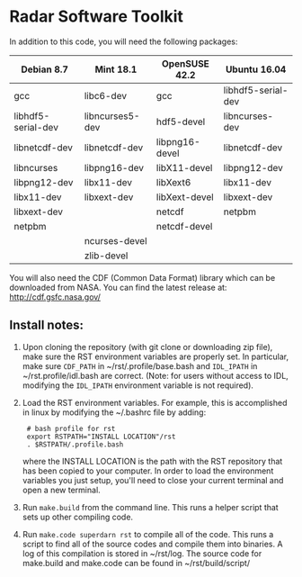 Radar Software Toolkit
========

In addition to this code, you will need the following packages:

Debian 8.7 | Mint 18.1 | OpenSUSE 42.2 | Ubuntu 16.04
---------- | --------- | ------------- | ------------
gcc | libc6-dev | gcc | libhdf5-serial-dev
libhdf5-serial-dev | libncurses5-dev | hdf5-devel | libncurses-dev
libnetcdf-dev | libnetcdf-dev | libpng16-devel | libnetcdf-dev
libncurses | libpng16-dev | libX11-devel | libpng12-dev
libpng12-dev | libx11-dev | libXext6 | libx11-dev
libx11-dev | libxext-dev | libXext-devel | libxext-dev
libxext-dev | | netcdf | netpbm
netpbm | | netcdf-devel |
 | | ncurses-devel |
 | | zlib-devel |

You will also need the CDF (Common Data Format) library which can be downloaded from NASA.
You can find the latest release at: http://cdf.gsfc.nasa.gov/


## Install notes:


1. Upon cloning the repository (with git clone or downloading zip file), make sure the RST
   environment variables are properly set.  In particular, make sure `CDF_PATH` in
   ~/rst/.profile/base.bash and `IDL_IPATH` in ~/rst.profile/idl.bash are correct.
   (Note: for users without access to IDL, modifying the `IDL_IPATH` environment variable is
   not required).

2. Load the RST environment variables.  For example, this is accomplished in linux by modifying
   the ~/.bashrc file by adding:

        # bash profile for rst
        export RSTPATH="INSTALL LOCATION"/rst
        . $RSTPATH/.profile.bash

   where the INSTALL LOCATION is the path with the RST repository that has been copied to your
   computer.  In order to load the environment variables you just setup, you'll need to close 
   your current terminal and open a new terminal.

3. Run `make.build` from the command line.  This runs a helper script that sets up other 
   compiling code.

4. Run `make.code superdarn rst` to compile all of the code.  This runs a script to find
   all of the source codes and compile them into binaries.  A log of this compilation is
   stored in ~/rst/log.  The source code for make.build and make.code can be found in
   ~/rst/build/script/

